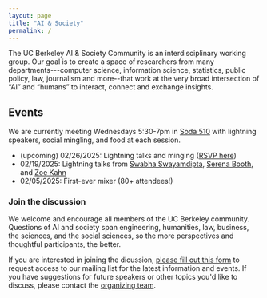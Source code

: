 ```yaml
---
layout: page
title: "AI & Society"
permalink: /
---
```


<!-- <img src="/assets/berkeley.jpg" alt="..." class="float-left mr-2" width="1000px" style="float: center; margin-right: 10px;"> -->

The UC Berkeley AI & Society Community is an interdisciplinary working group. Our goal is to create a space of researchers from many departments---computer science, information science, statistics, public policy, law, journalism and more--that work at the very broad intersection of “AI” and “humans” to interact, connect and exchange insights. 


## Events
We are currently meeting Wednesdays 5:30-7pm in [Soda 510](https://maps.app.goo.gl/Gp2N9GjRPWgH232X6) with lightning speakers, social mingling, and food at each session.

* (upcoming) 02/26/2025: Lightning talks and minging ([RSVP here](https://docs.google.com/forms/d/e/1FAIpQLSdUAaZG9MRFKxqSk8fMdfXDp5k9_KNBRZpnj46CMEpuoL2dbg/viewform?usp=dialog))
* 02/19/2025: Lightning talks from [Swabha Swayamdipta](https://swabhs.com/), [Serena Booth](https://slbooth.com/), and [Zoe Kahn](https://zoebkahn.github.io/)
* 02/05/2025: First-ever mixer (80+ attendees!)

### Join the discussion

We welcome and encourage all members of the UC Berkeley community. Questions of AI and society span engineering, humanities, law, business, the sciences, and the social sciences, so the more perspectives and thoughtful participants, the better.

If you are interested in joining the dicussion, [please fill out this form](https://docs.google.com/forms/d/e/1FAIpQLSceIrUOOvAwuGH2pxHdVyBM5r_yohZ1cJhqVcOI15Sul_4KBw/viewform?usp=dialog) to request access to our mailing list for the latest information and events. If you have suggestions for future speakers or other topics you'd like to discuss, please contact the [organizing team](https://ai-and-society.github.io/organizers). 
